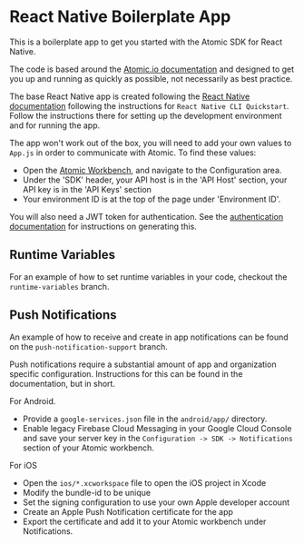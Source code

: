 # React Native Boilerplate App
This is a boilerplate app to get you started with the Atomic SDK for React Native.

The code is based around the [Atomic.io documentation](https://documentation.atomic.io/sdks/react-native) and designed to get you up and running as quickly as possible, not necessarily as best practice.

The base React Native app is created following the [React Native documentation](https://reactnative.dev/docs/environment-setup) following the instructions for `React Native CLI Quickstart`. 
Follow the instructions there for setting up the development environment and for running the app.

The app won't work out of the box, you will need to add your own values to `App.js` in order to communicate with Atomic. 
To find these values:

- Open the [Atomic Workbench](https://workbench.atomic.io/), and navigate to the Configuration area.
- Under the 'SDK' header, your API host is in the 'API Host' section, your API key is in the 'API Keys' section
- Your environment ID is at the top of the page under 'Environment ID'.

You will also need a JWT token for authentication.
See the [authentication documentation](https://documentation.atomic.io/sdks/auth-SDK) for instructions on generating this.

## Runtime Variables
For an example of how to set runtime variables in your code, checkout the `runtime-variables` branch.

## Push Notifications
An example of how to receive and create in app notifications can be found on the `push-notification-support` branch.

Push notifications require a substantial amount of app and organization specific configuration. 
Instructions for this can be found in the documentation, but in short.

For Android.
- Provide a `google-services.json` file in the `android/app/` directory. 
- Enable legacy Firebase Cloud Messaging in your Google Cloud Console and save your server key in the `Configuration -> SDK -> Notifications` section of your Atomic workbench.

For iOS 
- Open the `ios/*.xcworkspace` file to open the iOS project in Xcode
- Modify the bundle-id to be unique
- Set the signing configuration to use your own Apple developer account
- Create an Apple Push Notification certificate for the app
- Export the certificate and add it to your Atomic workbench under Notifications.

